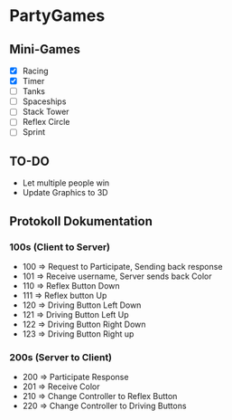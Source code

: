 # PartyGames
## Mini-Games
- [x] Racing
- [x] Timer
- [ ] Tanks
- [ ] Spaceships
- [ ] Stack Tower
- [ ] Reflex Circle
- [ ] Sprint

## TO-DO
- Let multiple people win
- Update Graphics to 3D

## Protokoll Dokumentation
### 100s (Client to Server)
- 100 => Request to Participate, Sending back response
- 101 => Receive username, Server sends back Color
- 110 => Reflex Button Down
- 111 => Reflex button Up
- 120 => Driving Button Left Down
- 121 => Driving Button Left Up
- 122 => Driving Button Right Down
- 123 => Driving Button Right up
### 200s (Server to Client)
- 200 => Participate Response
- 201 => Receive Color
- 210 => Change Controller to Reflex Button
- 220 => Change Controller to Driving Buttons

